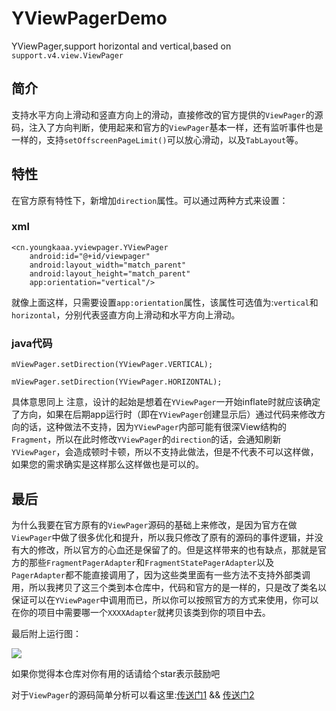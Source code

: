 # YViewPagerDemo
YViewPager,support horizontal and vertical,based on `support.v4.view.ViewPager`

## 简介
支持水平方向上滑动和竖直方向上的滑动，直接修改的官方提供的`ViewPager`的源码，注入了方向判断，使用起来和官方的`ViewPager`基本一样，还有监听事件也是一样的，支持`setOffscreenPageLimit()`可以放心滑动，以及`TabLayout`等。

## 特性
在官方原有特性下，新增加`direction`属性。可以通过两种方式来设置：

### xml

```
<cn.youngkaaa.yviewpager.YViewPager
    android:id="@+id/viewpager"
    android:layout_width="match_parent"
    android:layout_height="match_parent"
    app:orientation="vertical"/>
```

就像上面这样，只需要设置`app:orientation`属性，该属性可选值为:`vertical`和`horizontal`，分别代表竖直方向上滑动和水平方向上滑动。

### java代码

```
mViewPager.setDirection(YViewPager.VERTICAL);

mViewPager.setDirection(YViewPager.HORIZONTAL);

```

具体意思同上
注意，设计的起始是想着在`YViewPager`一开始inflate时就应该确定了方向，如果在后期app运行时（即在`YViewPager`创建显示后）通过代码来修改方向的话，这种做法不支持，因为`YViewPager`内部可能有很深View结构的`Fragment`，所以在此时修改`YViewPager`的`direction`的话，会通知刷新`YViewPager`，会造成顿时卡顿，所以不支持此做法，但是不代表不可以这样做，如果您的需求确实是这样那么这样做也是可以的。

## 最后

为什么我要在官方原有的`ViewPager`源码的基础上来修改，是因为官方在做`ViewPager`中做了很多优化和提升，所以我只修改了原有的源码的事件逻辑，并没有大的修改，所以官方的心血还是保留了的。但是这样带来的也有缺点，那就是官方的那些`FragmentPagerAdapter`和`FragmentStatePagerAdapter`以及`PagerAdapter`都不能直接调用了，因为这些类里面有一些方法不支持外部类调用，所以我拷贝了这三个类到本仓库中，代码和官方的是一样的，只是改了类名以保证可以在`YViewPager`中调用而已，所以你可以按照官方的方式来使用，你可以在你的项目中需要哪一个`XXXXAdapter`就拷贝该类到你的项目中去。

最后附上运行图：

![](https://github.com/youngkaaa/YViewPagerDemo/blob/master/screens/record.gif)

如果你觉得本仓库对你有用的话请给个star表示鼓励吧

对于`ViewPager`的源码简单分析可以看这里:[传送门1](http://youngkaaa.cn/2017/02/16/public/2017-2-16%20ViewPager%20-%20onMeasure()%E3%80%81onLayout()/) && [传送门2](http://youngkaaa.cn/2017/02/19/public/2017-2-17%20ViewPager%20-%20onInterceptTouchEvent,onTouchEvent/)
